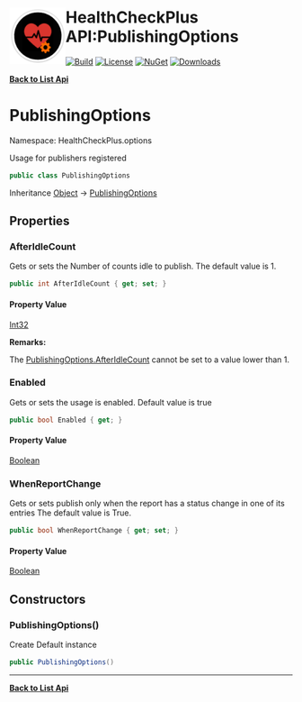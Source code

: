 # <img align="left" width="100" height="100" src="../images/icon.png">HealthCheckPlus API:PublishingOptions 

[![Build](https://github.com/FRACerqueira/HealthCheckPlus/workflows/Build/badge.svg)](https://github.com/FRACerqueira/HealthCheckPlus/actions/workflows/build.yml)
[![License](https://img.shields.io/badge/License-MIT-brightgreen.svg)](https://github.com/FRACerqueira/HealthCheckPlus/blob/master/LICENSE)
[![NuGet](https://img.shields.io/nuget/v/HealthCheckPlus)](https://www.nuget.org/packages/HealthCheckPlus/)
[![Downloads](https://img.shields.io/nuget/dt/HealthCheckPlus)](https://www.nuget.org/packages/HealthCheckPlus/)

[**Back to List Api**](./apis.md)

# PublishingOptions

Namespace: HealthCheckPlus.options

Usage for publishers registered

```csharp
public class PublishingOptions
```

Inheritance [Object](https://docs.microsoft.com/en-us/dotnet/api/system.object) → [PublishingOptions](./healthcheckplus.options.publishingoptions.md)

## Properties

### <a id="properties-afteridlecount"/>**AfterIdleCount**

Gets or sets the Number of counts idle to publish.
 The default value is 1.

```csharp
public int AfterIdleCount { get; set; }
```

#### Property Value

[Int32](https://docs.microsoft.com/en-us/dotnet/api/system.int32)<br>

**Remarks:**

The [PublishingOptions.AfterIdleCount](./healthcheckplus.options.publishingoptions.md#afteridlecount) cannot be set to a value lower than 1.

### <a id="properties-enabled"/>**Enabled**

Gets or sets the usage is enabled.
 Default value is true

```csharp
public bool Enabled { get; }
```

#### Property Value

[Boolean](https://docs.microsoft.com/en-us/dotnet/api/system.boolean)<br>

### <a id="properties-whenreportchange"/>**WhenReportChange**

Gets or sets publish only when the report has a status change in one of its entries
 The default value is True.

```csharp
public bool WhenReportChange { get; set; }
```

#### Property Value

[Boolean](https://docs.microsoft.com/en-us/dotnet/api/system.boolean)<br>

## Constructors

### <a id="constructors-.ctor"/>**PublishingOptions()**

Create Default instance

```csharp
public PublishingOptions()
```


- - -
[**Back to List Api**](./apis.md)
